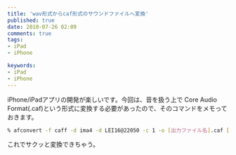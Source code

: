 ```yaml
---
title: 'wav形式からcaf形式のサウンドファイルへ変換'
published: true
date: 2010-07-26 02:09
comments: true
tags:
- iPad
- iPhone

keywords:
- iPad
- iPhone
---
```

iPhone/iPadアプリの開発が楽しいです。今回は、音を扱う上で Core Audio Format(.caf)という形式に変換する必要があったので、そのコマンドをメモっておきます。

```sh
% afconvert -f caff -d ima4 -d LEI16@22050 -c 1 -o [出力ファイル名].caf [入力ファイル名].wav
```

これでサクッと変換できちゃう。